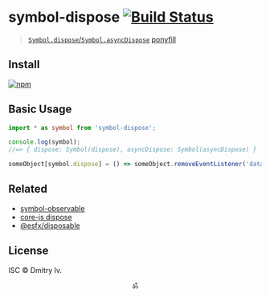 # symbol-dispose [![Build Status](https://travis-ci.org/spectjs/symbol-dispose.svg?branch=master)](https://travis-ci.org/spectjs/symbol-dispose)

> [`Symbol.dispose`/`Symbol.asyncDispose`](https://github.com/tc39/proposal-explicit-resource-management#api) [ponyfill](https://ponyfill.com)


## Install

[![npm](https://nodei.co/npm/symbol-dispose.png?mini=true)](https://nodei.co/npm/symbol-dispose/)

## Basic Usage

```ts
import * as symbol from 'symbol-dispose';

console.log(symbol);
//=> { dispose: Symbol(dispose), asyncDispose: Symbol(asyncDispose) }

someObject[symbol.dispose] = () => someObject.removeEventListener('data', handler);
```

## Related

- [symbol-observable](https://ghub.io/symbol-observable)
- [core-js dispose](https://github.com/zloirock/core-js/tree/master#symbol-asyncdispose-dispose--for-using-statement)
- [@esfx/disposable](https://esfx.js.org/esfx/api/disposable/disposable-interface.html#_esfx_disposable_Disposable_interface)


## License

ISC © Dmitry Iv.

<p align="center">ॐ</p>
